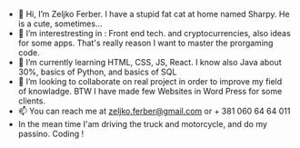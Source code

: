 - 👋 Hi, I’m Zeljko Ferber. I have a stupid fat cat at home named Sharpy. He is a cute, sometimes... 
- 👀 I’m interestresting in :  Front end tech. and cryptocurrencies, also ideas for some apps. That's really reason I want to master the prorgaming code.
- 🌱 I’m currently learning HTML, CSS, JS, React. I know also Java about 30%, basics of Python, and basics of SQL 
- 💞️ I’m looking to collaborate on real project in order to improve my field of knowladge. BTW I have made few Websites in Word Press for some clients. 
- 📫 You can reach me at zeljko.ferber@gmail.com or + 381 060 64 64 011
- In the mean time I'am driving the truck and motorcycle, and do my passino. Coding ! 
 
<!---
Zerber011/Zerber011 is a ✨ special ✨ repository because its `README.md` (this file) appears on your GitHub profile.
You can click the Preview link to take a look at your changes.
--->
